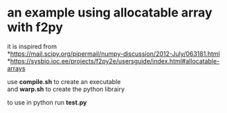 an example using allocatable array with f2py
============================================
it is inspired from  
*https://mail.scipy.org/pipermail/numpy-discussion/2012-July/063181.html
*https://sysbio.ioc.ee/projects/f2py2e/usersguide/index.html#allocatable-arrays

use **compile.sh** to create an executable  
and **warp.sh** to create the python librairy  

to use in python run **test.py**
